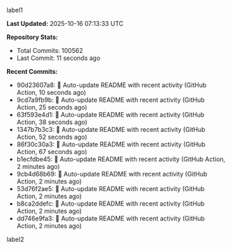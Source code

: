 
label1 
<!-- ACTIVITY_START -->
**Last Updated:** 2025-10-16 07:13:33 UTC

**Repository Stats:**
- Total Commits: 100562
- Last Commit: 11 seconds ago

**Recent Commits:**
- 90d23607a8: 🤖 Auto-update README with recent activity (GitHub Action, 10 seconds ago)
- 9cd7a9fb9b: 🤖 Auto-update README with recent activity (GitHub Action, 25 seconds ago)
- 63f593e4d1: 🤖 Auto-update README with recent activity (GitHub Action, 38 seconds ago)
- 1347b7b3c3: 🤖 Auto-update README with recent activity (GitHub Action, 52 seconds ago)
- 86f30c30a3: 🤖 Auto-update README with recent activity (GitHub Action, 67 seconds ago)
- b1ecfdbe45: 🤖 Auto-update README with recent activity (GitHub Action, 2 minutes ago)
- 9cb4d68b69: 🤖 Auto-update README with recent activity (GitHub Action, 2 minutes ago)
- 53d76f2ae5: 🤖 Auto-update README with recent activity (GitHub Action, 2 minutes ago)
- b8ca2ddefc: 🤖 Auto-update README with recent activity (GitHub Action, 2 minutes ago)
- dd746e9fa3: 🤖 Auto-update README with recent activity (GitHub Action, 2 minutes ago)
<!-- ACTIVITY_END -->

label2
